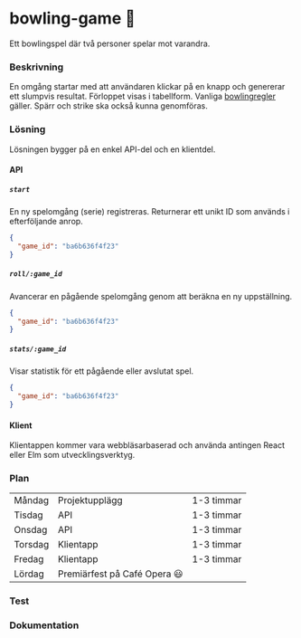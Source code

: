 # bowling-game :bowling:

Ett bowlingspel där två personer spelar mot varandra. 

### Beskrivning

En omgång startar med att användaren klickar på en knapp och genererar ett slumpvis resultat. Förloppet visas i tabellform. Vanliga [bowlingregler](http://www.alltombowling.nu/skola_rakna.php) gäller. Spärr och strike ska också kunna genomföras.

### Lösning

Lösningen bygger på en enkel API-del och en klientdel. 

#### API

##### `start`

En ny spelomgång (serie) registreras. Returnerar ett unikt ID som används i efterföljande anrop.

```json
{
  "game_id": "ba6b636f4f23"
}
```

##### `roll/:game_id`

Avancerar en pågående spelomgång genom att beräkna en ny uppställning.

```json
{
  "game_id": "ba6b636f4f23"
}
```

##### `stats/:game_id`

Visar statistik för ett pågående eller avslutat spel.

```json
{
  "game_id": "ba6b636f4f23"
}
```

#### Klient

Klientappen kommer vara webbläsarbaserad och använda antingen React eller Elm som utvecklingsverktyg.

### Plan

|               |                        |            |
|---------------|------------------------|------------|
| M&aring;ndag  | Projektupplägg         | 1-3 timmar |
| Tisdag        | API                    | 1-3 timmar |
| Onsdag        | API                    | 1-3 timmar |
| Torsdag       | Klientapp              | 1-3 timmar |
| Fredag        | Klientapp              | 1-3 timmar | 
| L&ouml;rdag   | Premiärfest på Café Opera :smiley: | 

### Test

### Dokumentation
